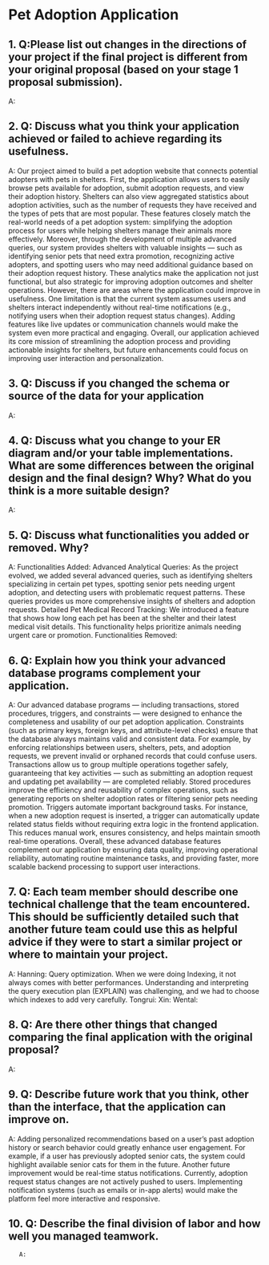 # Pet Adoption Application

## 1. Q:Please list out changes in the directions of your project if the final project is different from your original proposal (based on your stage 1 proposal submission).
   A:
## 2. Q: Discuss what you think your application achieved or failed to achieve regarding its usefulness.
   A: Our project aimed to build a pet adoption website that connects potential adopters with pets in shelters. First, the application allows users to easily browse pets available for adoption, submit adoption requests, and view their adoption history. Shelters can also view aggregated statistics about adoption activities, such as the number of requests they have received and the types of pets that are most popular. These features closely match the real-world needs of a pet adoption system: simplifying the adoption process for users while helping shelters manage their animals more effectively.
  Moreover, through the development of multiple advanced queries, our system provides shelters with valuable insights — such as identifying senior pets that need extra promotion, recognizing active adopters, and spotting users who may need additional guidance based on their adoption request history. These analytics make the application not just functional, but also strategic for improving adoption outcomes and shelter operations.
  However, there are areas where the application could improve in usefulness. One limitation is that the current system assumes users and shelters interact independently without real-time notifications (e.g., notifying users when their adoption request status changes). Adding features like live updates or communication channels would make the system even more practical and engaging.
  Overall, our application achieved its core mission of streamlining the adoption process and providing actionable insights for shelters, but future enhancements could focus on improving user interaction and personalization.
## 3. Q: Discuss if you changed the schema or source of the data for your application
   A: 
## 4. Q: Discuss what you change to your ER diagram and/or your table implementations. What are some differences between the original design and the final design? Why? What do you think is a more suitable design? 
   A:
## 5. Q: Discuss what functionalities you added or removed. Why?
   A: Functionalities Added:
    Advanced Analytical Queries: As the project evolved, we added several advanced queries, such as identifying shelters specializing in certain pet types, spotting senior pets needing urgent adoption, and detecting users with problematic request patterns. These queries provides us more comprehensive insights of shelters and adoption requests.
    Detailed Pet Medical Record Tracking: We introduced a feature that shows how long each pet has been at the shelter and their latest medical visit details. This functionality helps prioritize animals needing urgent care or promotion.
      Functionalities Removed:
## 6. Q: Explain how you think your advanced database programs complement your application.
   A: Our advanced database programs — including transactions, stored procedures, triggers, and constraints — were designed to enhance the completeness and usability of our pet adoption application.
    Constraints (such as primary keys, foreign keys, and attribute-level checks) ensure that the database always maintains valid and consistent data. For example, by enforcing relationships between users, shelters, pets, and adoption requests, we prevent invalid or orphaned records that could confuse users.
    Transactions allow us to group multiple operations together safely, guaranteeing that key activities — such as submitting an adoption request and updating pet availability — are completed reliably. 
    Stored procedures improve the efficiency and reusability of complex operations, such as generating reports on shelter adoption rates or filtering senior pets needing promotion.
    Triggers automate important background tasks. For instance, when a new adoption request is inserted, a trigger can automatically update related status fields without requiring extra logic in the frontend application. This reduces manual work, ensures consistency, and helps maintain smooth real-time operations.
    Overall, these advanced database features complement our application by ensuring data quality, improving operational reliability, automating routine maintenance tasks, and providing faster, more scalable backend processing to support user interactions.
## 7. Q: Each team member should describe one technical challenge that the team encountered.  This should be sufficiently detailed such that another future team could use this as helpful advice if they were to start a similar project or where to maintain your project. 
   A: Hanning: Query optimization. When we were doing Indexing, it not always comes with better performances. Understanding and interpreting the query execution plan (EXPLAIN) was challenging, and we had to choose which indexes to add very carefully.
      Tongrui:
      Xin:
      Wental:
## 8. Q: Are there other things that changed comparing the final application with the original proposal?
   A:
## 9. Q: Describe future work that you think, other than the interface, that the application can improve on.
   A: Adding personalized recommendations based on a user’s past adoption history or search behavior could greatly enhance user engagement. For example, if a user has previously adopted senior cats, the system could highlight available senior cats for them in the future.
      Another future improvement would be real-time status notifications. Currently, adoption request status changes are not actively pushed to users. Implementing notification systems (such as emails or in-app alerts) would make the platform feel more interactive and responsive.
## 10. Q: Describe the final division of labor and how well you managed teamwork.
       A: 

